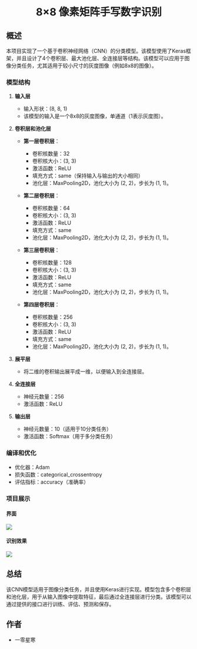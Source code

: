 <h1 style="text-align: center;">8×8 像素矩阵手写数字识别</h1>

## 概述
本项目实现了一个基于卷积神经网络（CNN）的分类模型。该模型使用了Keras框架，并且设计了4个卷积层、最大池化层、全连接层等结构。该模型可以应用于图像分类任务，尤其适用于较小尺寸的灰度图像（例如8x8的图像）。

### 模型结构
1. **输入层**
   - 输入形状：(8, 8, 1)
   - 该模型的输入是一个8x8的灰度图像，单通道（1表示灰度图）。

2. **卷积层和池化层**
   - **第一层卷积层**：
     - 卷积核数量：32
     - 卷积核大小：(3, 3)
     - 激活函数：ReLU
     - 填充方式：same（保持输入与输出的大小相同）
     - 池化层：MaxPooling2D，池化大小为 (2, 2)，步长为 (1, 1)。
   
   - **第二层卷积层**：
     - 卷积核数量：64
     - 卷积核大小：(3, 3)
     - 激活函数：ReLU
     - 填充方式：same
     - 池化层：MaxPooling2D，池化大小为 (2, 2)，步长为 (1, 1)。
   
   - **第三层卷积层**：
     - 卷积核数量：128
     - 卷积核大小：(3, 3)
     - 激活函数：ReLU
     - 填充方式：same
     - 池化层：MaxPooling2D，池化大小为 (2, 2)，步长为 (1, 1)。
   
   - **第四层卷积层**：
     - 卷积核数量：256
     - 卷积核大小：(3, 3)
     - 激活函数：ReLU
     - 填充方式：same
     - 池化层：MaxPooling2D，池化大小为 (2, 2)，步长为 (1, 1)。

3. **展平层**
   - 将二维的卷积输出展平成一维，以便输入到全连接层。

4. **全连接层**
   - 神经元数量：256
   - 激活函数：ReLU

5. **输出层**
   - 神经元数量：10（适用于10分类任务）
   - 激活函数：Softmax（用于多分类任务）

### 编译和优化
- 优化器：Adam
- 损失函数：categorical_crossentropy
- 评估指标：accuracy（准确率）
### 项目展示

#### 界面
![](https://github.com/yilingxinghan/HandwrittenDigitRecognition/blob/master/resource/demonstration.png)

#### 识别效果
![](https://github.com/yilingxinghan/HandwrittenDigitRecognition/blob/master/resource/interface.png)


## 总结
该CNN模型适用于图像分类任务，并且使用Keras进行实现。模型包含多个卷积层和池化层，用于从输入图像中提取特征，最后通过全连接层进行分类。该模型可以通过提供的接口进行训练、评估、预测和保存。

## 作者
- 一零星寒
